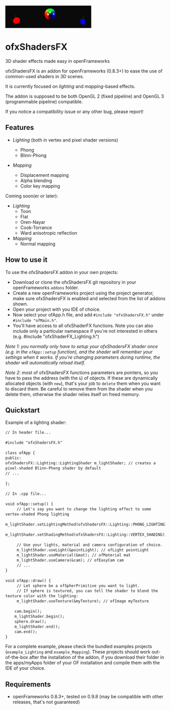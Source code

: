 ![ofxShadersFx Preview](ofxaddons_thumbnail.png?raw=true "Lighting example")

ofxShadersFX
============

3D shader effects made easy in openFrameworks

ofxShadersFX is an addon for openFrameworks (0.8.3+) to ease the use of common-used shaders in 3D scenes.

It is currently focused on *lighting* and *mapping*-based effects.

The addon is supposed to be both OpenGL 2 (fixed pipeline) and OpenGL 3 (programmable pipeline) compatible.

If you notice a compatibility issue or any other bug, please report! 


Features
--------

- *Lighting*
    (both in vertex and pixel shader versions)
    - Phong
    - Blinn-Phong

- *Mapping*
    - Displacement mapping
    - Alpha blending
    - Color key mapping

Coming soon(er or later):
- *Lighting*
    - Toon
    - Flat
    - Oren-Nayar
    - Cook-Torrance
    - Ward anisotropic reflection
- *Mapping*
    - Normal mapping


How to use it
-------------

To use the ofxShadersFX addon in your own projects:

- Download or clone the ofxShadersFX git repository in your openFrameworks `addons` folder.
- Create a new openFrameworks project using the project generator, make sure ofxShadersFX is enabled and selected from the list of addons shown.
- Open your project with you IDE of choice.
- Now select your ofApp.h file, and add `#include "ofxShadersFX.h"` under `#include "ofMain.h"`.
- You'll have access to all ofxShaderFX functions. Note you can also include only a particular namespace if you're not interested in others (e.g. #include "ofxShaderFX_Lighting.h")


*Note 1: you normally only have to setup your ofxShadersFX shader once (e.g. in the ```ofApp::setup``` function), and the shader will remember your settings when it works. If you're changing parameters during runtime, the shader will automatically reload itself.*


*Note 2*: most of ofxShadersFX functions parameters are pointers, so you have to pass the address (with the ```&```) of objects. If these are dynamically allocated objects (with ```new```), that's your job to ```delete``` them when you want to discard them. Be careful to remove them from the shader when you delete them, otherwise the shader relies itself on freed memory.



Quickstart
----------

Example of a lighting shader:

```
// In header file...

#include "ofxShadersFX.h"

class ofApp {
public:
ofxShadersFX::Lighting::LightingShader m_lightShader; // creates a pixel-shaded Blinn-Phong shader by default
// ...

};

// In .cpp file...

void ofApp::setup() {
     // Let's say you want to change the lighting effect to some vertex-shaded Phong lighting
     m_lightShader.setLightingMethod(ofxShadersFX::Lighting::PHONG_LIGHTING);
     m_lightShader.setShadingMethod(ofxShadersFX::Lighting::VERTEX_SHADING);

     // Use your lights, material and camera configuration of choice.
     m_lightShader.useLight(&pointLight); // ofLight pointLight
     m_lightShader.useMaterial(&mat); // ofMaterial mat
     m_lightShader.useCamera(&cam); // ofEasyCam cam
     // ...
}

void ofApp::draw() {
     // Let sphere be a ofSpherPrimitive you want to light.
     // If sphere is textured, you can tell the shader to blend the texture color with the lighting:
     m_lightShader.useTexture(&myTexture); // ofImage myTexture

    cam.begin();
    m_lightShader.begin();
    sphere.draw();
    m_lightShader.end();
    cam.end();
}
```

For a complete example, please check the bundled examples projects (`example_Lighting` and `example_Mapping`).
These projects should work out-of-the-box after the installation of the addon, if you download their folder in the apps/myApps folder of your OF installation and compile them with the IDE of your choice.



Requirements
------------

- openFrameworks 0.8.3+, tested on 0.9.8 (may be compatible with other releases, that's not guaranteed)

